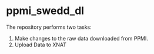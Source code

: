 # ppmi_swedd_dl
The repository performs two tasks:
1) Make changes to the raw data downloaded from PPMI.
2) Upload Data to XNAT

